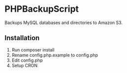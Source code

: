 # PHPBackupScript
Backups MySQL databases and directories to Amazon S3.

## Installation
1. Run composer install
2. Rename config.php.example to config.php
3. Edit config.php
4. Setup CRON
